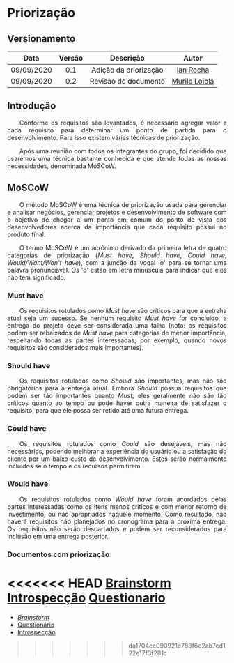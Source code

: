 # Priorização

## Versionamento
| Data | Versão | Descrição | Autor |
| :---: | :---: | :---: | :---: |
| 09/09/2020 | 0.1 | Adição da priorização | [Ian Rocha](https://github.com/IanPSRocha) |
| 09/09/2020 | 0.2 | Revisão do documento | [Murilo Loiola](https://github.com/murilo-dan) |

## Introdução
<p align="justify">&emsp;&emsp;Conforme os requisitos são levantados, é necessário agregar valor a cada requisito para determinar um ponto de partida para o desenvolvimento. Para isso existem várias técnicas de priorização.</p><p align="justify">&emsp;&emsp;Após uma reunião com todos os integrantes do grupo, foi decidido que usaremos uma técnica bastante conhecida e que atende todas as nossas necessidades, denominada MoSCoW.</p>

## MoSCoW
<p align="justify">&emsp;&emsp;O método MoSCoW é uma técnica de priorização usada para gerenciar e analisar negócios, gerenciar projetos e desenvolvimento de software com o objetivo de chegar a um ponto em comum do ponto de vista dos desenvolvedores acerca da importância que cada requisito possui no produto final.</p><p align="justify">&emsp;&emsp;O termo MoSCoW é um acrônimo derivado da primeira letra de quatro categorias de priorização (<em>Must have</em>, <em>Should have</em>, <em>Could have</em>, <em>Would/Want/Won't have</em>), com a junção da vogal 'o' para se tornar uma palavra pronunciável. Os 'o' estão em letra minúscula para indicar que eles não tem significado.</p>

### Must have               
<p align="justify">&emsp;&emsp;Os requisitos rotulados como <em>Must have</em> são críticos para que a entreha atual seja um sucesso. Se nenhum requisito <em>Must have</em> for concluído, a entrega do projeto deve ser considerada uma falha (nota: os requisitos podem ser rebaixados de <em>Must have</em> para categorias de menor importância, respeitando todas as partes interessadas; por exemplo, quando novos requisitos são considerados mais importantes).</p>

### Should have               
<p align="justify">&emsp;&emsp;Os requisitos rotulados como <em>Should</em> são importantes, mas não são obrigatórios para a entrega atual. Embora <em>Should</em> possua requisitos que podem ser tão importantes quanto <em>Must</em>, eles geralmente não são tão críticos quanto ao tempo ou pode haver outra maneira de satisfazer o requisito, para que ele possa ser retido até uma futura entrega.</p>

### Could have              
<p align="justify">&emsp;&emsp;Os requisitos rotulados como <em>Could</em> são desejáveis, mas não necessários, podendo melhorar a experiência do usuário ou a satisfação do cliente por um baixo custo de desenvolvimento. Estes serão normalmente incluídos se o tempo e os recursos permitirem.</p>

### Would have               
<p align="justify">&emsp;&emsp;Os requisitos rotulados como <em>Would have</em> foram acordados pelas partes interessadas como os itens menos críticos e com menor retorno de investimento, ou não apropriados naquele momento. Como resultado, não haverá requisitos não planejados no cronograma para a próxima entrega. Os requisitos não serão descartados e podem ser reconsiderados para inclusão em uma entrega posterior.</p>

### Documentos com priorização

<<<<<<< HEAD
[Brainstorm](./brainstorm.md)
[Introspecção](./introspeccao.md)
[Questionario](./questionario.md)
=======
* <a href="https://unbarqdsw.github.io/2020.1_G5_Diario_da_Saude/brainstorm/"><em>Brainstorm</em></a>
* <a href="https://unbarqdsw.github.io/2020.1_G5_Diario_da_Saude/questionario/">Questionário</a>
* <a href="https://unbarqdsw.github.io/2020.1_G5_Diario_da_Saude/introspeccao/">Introspecção</a>
>>>>>>> da1704cc090921e783f6e2ab7cd122e17f3f281c
